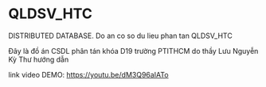 # QLDSV_HTC
DISTRIBUTED DATABASE.
Do an co so du lieu phan tan QLDSV_HTC

Đây là đồ án CSDL phân tán khóa D19 trường PTITHCM do thầy Lưu Nguyễn Kỳ Thư hướng dẫn

link video DEMO: https://youtu.be/dM3Q96aIATo 
